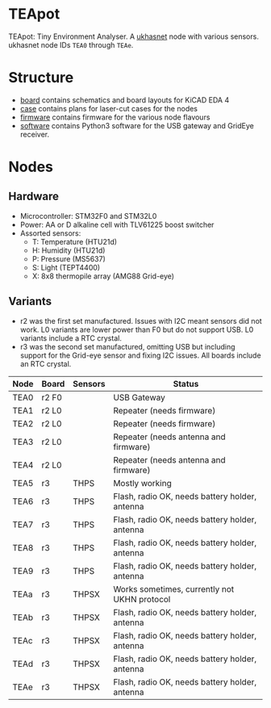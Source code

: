 # TEApot
TEApot: Tiny Environment Analyser.  A
[ukhasnet](https://www.ukhas.net) node with various sensors.
ukhasnet node IDs `TEA0` through `TEAe`.

# Structure
* [board](board/) contains schematics and board layouts for KiCAD EDA 4
* [case](case/) contains plans for laser-cut cases for the nodes
* [firmware](firmware/) contains firmware for the various node flavours
* [software](software/) contains Python3 software for the USB gateway and
  GridEye receiver.

# Nodes
## Hardware
* Microcontroller: STM32F0 and STM32L0
* Power: AA or D alkaline cell with TLV61225 boost switcher
* Assorted sensors:
    * T: Temperature (HTU21d)
    * H: Humidity (HTU21d)
    * P: Pressure (MS5637)
    * S: Light (TEPT4400)
    * X: 8x8 thermopile array (AMG88 Grid-eye)

## Variants
* r2 was the first set manufactured.  Issues with I2C meant sensors did not
  work.  L0 variants are lower power than F0 but do not support USB.  L0
  variants include a RTC crystal.
* r3 was the second set manufactured, omitting USB but including support
  for the Grid-eye sensor and fixing I2C issues.  All boards include an RTC
  crystal.

Node | Board | Sensors | Status
---- | ----- | ------- | ------
TEA0 | r2 F0 |         | USB Gateway
TEA1 | r2 L0 |         | Repeater (needs firmware)
TEA2 | r2 L0 |         | Repeater (needs firmware)
TEA3 | r2 L0 |         | Repeater (needs antenna and firmware)
TEA4 | r2 L0 |         | Repeater (needs antenna and firmware)
TEA5 | r3    | THPS    | Mostly working
TEA6 | r3    | THPS    | Flash, radio OK, needs battery holder, antenna
TEA7 | r3    | THPS    | Flash, radio OK, needs battery holder, antenna
TEA8 | r3    | THPS    | Flash, radio OK, needs battery holder, antenna
TEA9 | r3    | THPS    | Flash, radio OK, needs battery holder, antenna
TEAa | r3    | THPSX   | Works sometimes, currently not UKHN protocol
TEAb | r3    | THPSX   | Flash, radio OK, needs battery holder, antenna
TEAc | r3    | THPSX   | Flash, radio OK, needs battery holder, antenna
TEAd | r3    | THPSX   | Flash, radio OK, needs battery holder, antenna
TEAe | r3    | THPSX   | Flash, radio OK, needs battery holder, antenna
